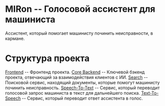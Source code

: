 # MIRon -- Голосовой ассистент для машиниста

Ассистент, который помогает машинисту починить неисправности, в кармане.

# Структура проекта

[Frontend](frontend/) -- Фронтенд проекта.
[Core Backend](core-backend/) -- Ключевой бэкенд проекта, отвечающий за взаимодействия клиентов с ИИ.
[Search](search/) -- Поисковой сервис, находящий документы, которые помогут машинисту починить неисправность.
[Speech-To-Text](speecht2text/) -- Сервис, который переводит голосовой запрос машиниста в текст для дальнейшего поиска.
[Text-To-Speech](text2speech/) -- Сервис, который переводит ответ ассистента в голос.